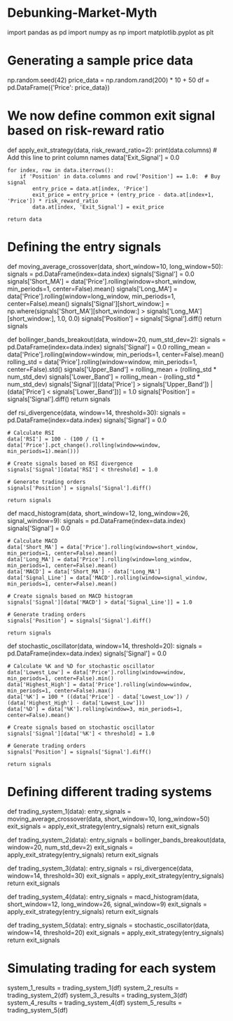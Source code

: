 # Debunking-Market-Myth
import pandas as pd
import numpy as np
import matplotlib.pyplot as plt
# Generating a sample price data
np.random.seed(42)
price_data = np.random.rand(200) * 10 + 50
df = pd.DataFrame({'Price': price_data})


# We now define common exit signal based on risk-reward ratio

def apply_exit_strategy(data, risk_reward_ratio=2):
    print(data.columns)  # Add this line to print column names
    data['Exit_Signal'] = 0.0

    for index, row in data.iterrows():
        if 'Position' in data.columns and row['Position'] == 1.0:  # Buy signal
            entry_price = data.at[index, 'Price']
            exit_price = entry_price + (entry_price - data.at[index+1, 'Price']) * risk_reward_ratio
            data.at[index, 'Exit_Signal'] = exit_price

    return data

# Defining the entry signals
def moving_average_crossover(data, short_window=10, long_window=50):
    signals = pd.DataFrame(index=data.index)
    signals['Signal'] = 0.0
    signals['Short_MA'] = data['Price'].rolling(window=short_window, min_periods=1, center=False).mean()
    signals['Long_MA'] = data['Price'].rolling(window=long_window, min_periods=1, center=False).mean()
    signals['Signal'][short_window:] = np.where(signals['Short_MA'][short_window:] > signals['Long_MA'][short_window:], 1.0, 0.0)
    signals['Position'] = signals['Signal'].diff()
    return signals


def bollinger_bands_breakout(data, window=20, num_std_dev=2):
    signals = pd.DataFrame(index=data.index)
    signals['Signal'] = 0.0
    rolling_mean = data['Price'].rolling(window=window, min_periods=1, center=False).mean()
    rolling_std = data['Price'].rolling(window=window, min_periods=1, center=False).std()
    signals['Upper_Band'] = rolling_mean + (rolling_std * num_std_dev)
    signals['Lower_Band'] = rolling_mean - (rolling_std * num_std_dev)
    signals['Signal'][(data['Price'] > signals['Upper_Band']) | (data['Price'] < signals['Lower_Band'])] = 1.0
    signals['Position'] = signals['Signal'].diff()
    return signals

def rsi_divergence(data, window=14, threshold=30):
    signals = pd.DataFrame(index=data.index)
    signals['Signal'] = 0.0

    # Calculate RSI
    data['RSI'] = 100 - (100 / (1 + data['Price'].pct_change().rolling(window=window, min_periods=1).mean()))

    # Create signals based on RSI divergence
    signals['Signal'][data['RSI'] < threshold] = 1.0

    # Generate trading orders
    signals['Position'] = signals['Signal'].diff()

    return signals

def macd_histogram(data, short_window=12, long_window=26, signal_window=9):
    signals = pd.DataFrame(index=data.index)
    signals['Signal'] = 0.0

    # Calculate MACD
    data['Short_MA'] = data['Price'].rolling(window=short_window, min_periods=1, center=False).mean()
    data['Long_MA'] = data['Price'].rolling(window=long_window, min_periods=1, center=False).mean()
    data['MACD'] = data['Short_MA'] - data['Long_MA']
    data['Signal_Line'] = data['MACD'].rolling(window=signal_window, min_periods=1, center=False).mean()

    # Create signals based on MACD histogram
    signals['Signal'][data['MACD'] > data['Signal_Line']] = 1.0

    # Generate trading orders
    signals['Position'] = signals['Signal'].diff()

    return signals

def stochastic_oscillator(data, window=14, threshold=20):
    signals = pd.DataFrame(index=data.index)
    signals['Signal'] = 0.0

    # Calculate %K and %D for stochastic oscillator
    data['Lowest_Low'] = data['Price'].rolling(window=window, min_periods=1, center=False).min()
    data['Highest_High'] = data['Price'].rolling(window=window, min_periods=1, center=False).max()
    data['%K'] = 100 * ((data['Price'] - data['Lowest_Low']) / (data['Highest_High'] - data['Lowest_Low']))
    data['%D'] = data['%K'].rolling(window=3, min_periods=1, center=False).mean()

    # Create signals based on stochastic oscillator
    signals['Signal'][data['%K'] < threshold] = 1.0

    # Generate trading orders
    signals['Position'] = signals['Signal'].diff()

    return signals


# Defining different trading systems
def trading_system_1(data):
    entry_signals = moving_average_crossover(data, short_window=10, long_window=50)
    exit_signals = apply_exit_strategy(entry_signals)
    return exit_signals

def trading_system_2(data):
    entry_signals = bollinger_bands_breakout(data, window=20, num_std_dev=2)
    exit_signals = apply_exit_strategy(entry_signals)
    return exit_signals

def trading_system_3(data):
    entry_signals = rsi_divergence(data, window=14, threshold=30)
    exit_signals = apply_exit_strategy(entry_signals)
    return exit_signals

def trading_system_4(data):
    entry_signals = macd_histogram(data, short_window=12, long_window=26, signal_window=9)
    exit_signals = apply_exit_strategy(entry_signals)
    return exit_signals

def trading_system_5(data):
    entry_signals = stochastic_oscillator(data, window=14, threshold=20)
    exit_signals = apply_exit_strategy(entry_signals)
    return exit_signals


# Simulating trading for each system
system_1_results = trading_system_1(df)
system_2_results = trading_system_2(df)
system_3_results = trading_system_3(df)
system_4_results = trading_system_4(df)
system_5_results = trading_system_5(df)


